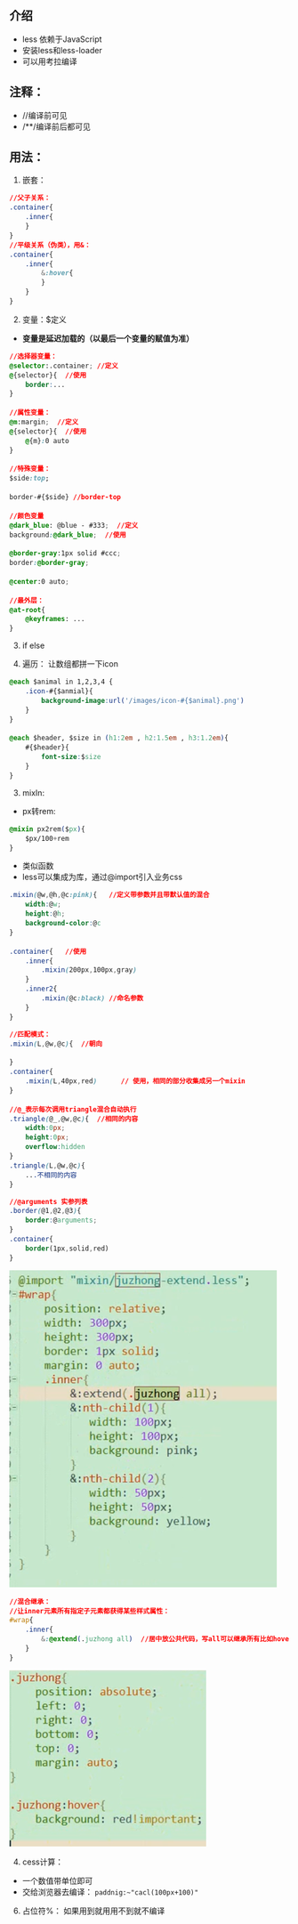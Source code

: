 ## 介绍
- less 依赖于JavaScript
- 安装less和less-loader
- 可以用考拉编译

## 注释：
- //编译前可见
- /**/编译前后都可见

## 用法：
1. 嵌套：
```css
//父子关系：
.container{
    .inner{
    }
}
//平级关系（伪类），用&：
.container{
    .inner{
        &:hover{
        }
    }
}

```
2. 变量：$定义
- **变量是延迟加载的（以最后一个变量的赋值为准）**
```css
//选择器变量：
@selector:.container; //定义
@{selector}{  //使用
    border:...
}

//属性变量：
@m:margin;  //定义
@{selector}{  //使用
    @{m}:0 auto
}

//特殊变量：
$side:top;

border-#{$side} //border-top

//颜色变量
@dark_blue: @blue - #333;  //定义
background:@dark_blue;  //使用

@border-gray:1px solid #ccc;
border:@border-gray;

@center:0 auto;

//最外层：
@at-root{
    @keyframes: ...
}
```

3. if else

4. 遍历：
让数组都拼一下icon
```css
@each $animal in 1,2,3,4 {
    .icon-#{$anmial}{
        background-image:url('/images/icon-#{$animal}.png')
    }
}

@each $header, $size in (h1:2em , h2:1.5em , h3:1.2em){
    #{$header}{
        font-size:$size
    }
}
```


3. mixIn:

- px转rem:
```css
@mixin px2rem($px){
    $px/100+rem
}
```

- 类似函数
- less可以集成为库，通过@import引入业务css
```css
.mixin(@w,@h,@c:pink){   //定义带参数并且带默认值的混合
    width:@w;
    height:@h;
    background-color:@c
}

.container{   //使用
    .inner{
        .mixin(200px,100px,gray)
    }
    .inner2{
        .mixin(@c:black) //命名参数
    }
}
```

```css
//匹配模式：
.mixin(L,@w,@c){  //朝向
    
}
.container{
    .mixin(L,40px,red)      // 使用，相同的部分收集成另一个mixin
}

//@_表示每次调用triangle混合自动执行
.triangle(@_,@w,@c){  //相同的内容
    width:0px;
    height:0px;
    overflow:hidden
}
.triangle(L,@w,@c){
    ...不相同的内容
}
```

```css
//@arguments 实参列表
.border(@1,@2,@3){
    border:@arguments;
}
.container{
    border(1px,solid,red)
}
```
![extend](./extend0.png)

```css
//混合继承：
//让inner元素所有指定子元素都获得某些样式属性：
#wrap{
    .inner{
        &:@extend(.juzhong all)  //居中放公共代码，写all可以继承所有比如hover
    }
}
```
![extend](./extend1.png)  

4. cess计算：
- 一个数值带单位即可
- 交给浏览器去编译：
`paddnig:~"cacl(100px+100)"`


6. 占位符%：
如果用到就用用不到就不编译
